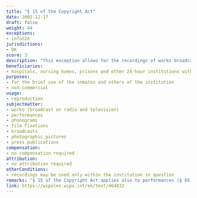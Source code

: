 ```yaml
---
title: "§ 15 of the Copyright Act"
date: 2002-12-17
draft: false
weight: 44
exceptions:
- info52e
jurisdictions:
- DK
score: 3
description: "This exception allows for the recordings of works broadcast on radio and television by hospitals, nursing homes, prisons and other 24-hour institutions within the social and welfare sector, the prison service, and similar institutions, for the brief use of the inmates and others of the institution, if this is not done for commercial purposes. Such recordings may be used only within the institution in question." 
beneficiaries:
- hospitals, nursing homes, prisons and other 24-hour institutions within the social and welfare sector, the prison service, and similar institutions
purposes: 
- for the brief use of the inmates and others of the institution
- non-commercial
usage:
- reproduction
subjectmatter:
- works (broadcast on radio and television)
- performances
- phonograms
- film fixations
- broadcasts
- photographic pictures
- press publications
compensation:
- no compensation required
attribution: 
- no attribution required
otherConditions: 
- recordings may be used only within the institution in question
remarks: "§ 15 of the Copyright Act applies also to performances (§ 65(6) of the CA); sound recordings (§ 66(2) of the CA); film fixations (§ 67(2) of the CA), broadcasts (§ 69(3) of the CA), photographic pictures (§70 (3) of the CA) and press publications (§ 69a(5) of the CA - added with the ammendment of 3 June 2021)."
link: https://wipolex.wipo.int/en/text/464632
---
```

